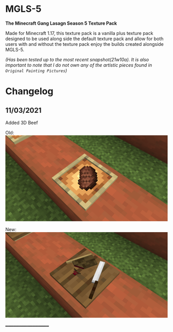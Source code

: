 # MGLS-5
 **The Minecraft Gang Lasagn Season 5 Texture Pack**

 Made for Minecraft 1.17, this texture pack is a vanilla plus texture pack designed to be used along side the default texture pack and allow for both users with and without the texture pack enjoy the builds created alongside MGLS-5.
 
 *(Has been tested up to the most recent snapshot(21w10a). It is also important to note that I do not own any of the artistic pieces found in `Original Painting Pictures`)*

# Changelog

## 11/03/2021

Added 3D Beef

Old:
![Old](https://github.com/TheBanditOfRed/MGLS-5/blob/2a82764043960f12a34cdcb0d47630228640ccb8/Texture%20Pack%20Versions/11.03.2021/1.%203D%20Beef/2021-03-11_10.08.00.png)

New:
![New](https://github.com/TheBanditOfRed/MGLS-5/blob/main/Texture%20Pack%20Versions/11.03.2021/1.%203D%20Beef/2021-03-11_10.07.49.png)

━━━━━━━━━━━━━━━━

